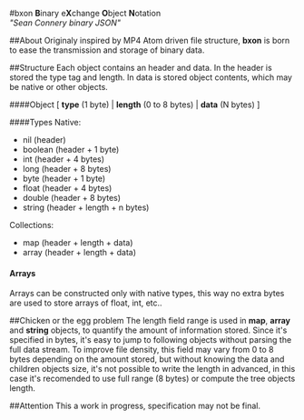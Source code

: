 #bxon
**B**inary e**X**change **O**bject **N**otation  
*"Sean Connery binary JSON"*

##About
Originaly inspired by MP4 Atom driven file structure, **bxon** is born to ease the transmission and storage of binary data.

##Structure
Each object contains an header and data. In the header is stored the type tag and length. In data is stored object contents, which may be native or other objects.

####Object
[ **type** (1 byte) | **length** (0 to 8 bytes) | **data** (N bytes) ]

####Types
Native:
* nil (header)
* boolean (header + 1 byte)
* int (header + 4 bytes)
* long (header + 8 bytes)
* byte (header + 1 byte)
* float (header + 4 bytes)
* double (header + 8 bytes)
* string (header + length + n bytes)

Collections:
* map (header + length + data)
* array (header + length + data)

#### Arrays
Arrays can be constructed only with native types, this way no extra bytes are used to store arrays of float, int, etc..

##Chicken or the egg problem
The length field range is used in **map**, **array** and **string** objects, to quantify the amount of information stored. Since it's specified in bytes, it's easy to jump to following objects without parsing the full data stream. To improve file density, this field may vary from 0 to 8 bytes depending on the amount stored, but without knowing the data and children objects size, it's not possible to write the length in advanced, in this case it's recomended to use full range (8 bytes) or compute the tree objects length. 

##Attention
This a work in progress, specification may not be final.
